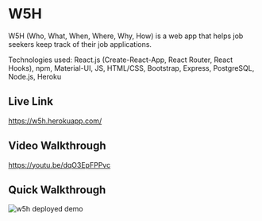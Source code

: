 # W5H
W5H (Who, What, When, Where, Why, How) is a web app that helps job seekers keep track of their job applications.

Technologies used: React.js (Create-React-App, React Router, React Hooks), npm, Material-UI, JS, HTML/CSS, Bootstrap, Express, PostgreSQL, Node.js, Heroku

## Live Link
https://w5h.herokuapp.com/

## Video Walkthrough
https://youtu.be/dqO3EpFPPvc

## Quick Walkthrough

![w5h deployed demo](https://user-images.githubusercontent.com/72715781/109739534-97ee3a80-7b7e-11eb-8d05-7b4ae1e245df.gif)


<!---![w5h WIP demo 2](https://user-images.githubusercontent.com/72715781/109616603-35e3f580-7aea-11eb-9b02-44e04ce51086.gif)-->

<!---![w5h WIP demo](https://user-images.githubusercontent.com/72715781/109463767-6e1c0300-7a1a-11eb-9843-5fd26600829b.gif)-->
